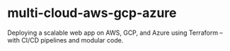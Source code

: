 # multi-cloud-aws-gcp-azure
Deploying a scalable web app on AWS, GCP, and Azure using Terraform – with CI/CD pipelines and modular code.

